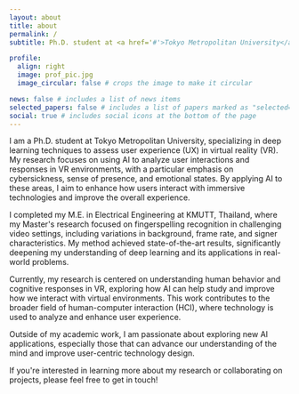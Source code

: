 ```yaml
---
layout: about
title: about
permalink: /
subtitle: Ph.D. student at <a href='#'>Tokyo Metropolitan University</a>.

profile:
  align: right
  image: prof_pic.jpg
  image_circular: false # crops the image to make it circular

news: false # includes a list of news items
selected_papers: false # includes a list of papers marked as "selected={true}"
social: true # includes social icons at the bottom of the page
---
```


I am a Ph.D. student at Tokyo Metropolitan University, specializing in deep learning techniques to assess user experience (UX) in virtual reality (VR). My research focuses on using AI to analyze user interactions and responses in VR environments, with a particular emphasis on cybersickness, sense of presence, and emotional states. By applying AI to these areas, I aim to enhance how users interact with immersive technologies and improve the overall experience.

I completed my M.E. in Electrical Engineering at KMUTT, Thailand, where my Master's research focused on fingerspelling recognition in challenging video settings, including variations in background, frame rate, and signer characteristics. My method achieved state-of-the-art results, significantly deepening my understanding of deep learning and its applications in real-world problems.

Currently, my research is centered on understanding human behavior and cognitive responses in VR, exploring how AI can help study and improve how we interact with virtual environments. This work contributes to the broader field of human-computer interaction (HCI), where technology is used to analyze and enhance user experience.

Outside of my academic work, I am passionate about exploring new AI applications, especially those that can advance our understanding of the mind and improve user-centric technology design.

If you're interested in learning more about my research or collaborating on projects, please feel free to get in touch!
